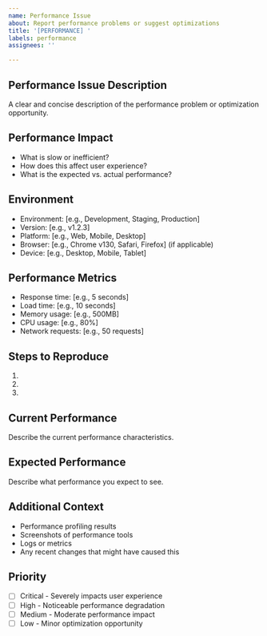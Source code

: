```yaml
---
name: Performance Issue
about: Report performance problems or suggest optimizations
title: '[PERFORMANCE] '
labels: performance
assignees: ''

---
```


## Performance Issue Description
A clear and concise description of the performance problem or optimization opportunity.

## Performance Impact
- What is slow or inefficient?
- How does this affect user experience?
- What is the expected vs. actual performance?

## Environment
- Environment: [e.g., Development, Staging, Production]
- Version: [e.g., v1.2.3]
- Platform: [e.g., Web, Mobile, Desktop]
- Browser: [e.g., Chrome v130, Safari, Firefox] (if applicable)
- Device: [e.g., Desktop, Mobile, Tablet]

## Performance Metrics
- Response time: [e.g., 5 seconds]
- Load time: [e.g., 10 seconds]
- Memory usage: [e.g., 500MB]
- CPU usage: [e.g., 80%]
- Network requests: [e.g., 50 requests]

## Steps to Reproduce
1. 
2. 
3. 

## Current Performance
Describe the current performance characteristics.

## Expected Performance
Describe what performance you expect to see.

## Additional Context
- Performance profiling results
- Screenshots of performance tools
- Logs or metrics
- Any recent changes that might have caused this

## Priority
- [ ] Critical - Severely impacts user experience
- [ ] High - Noticeable performance degradation
- [ ] Medium - Moderate performance impact
- [ ] Low - Minor optimization opportunity
